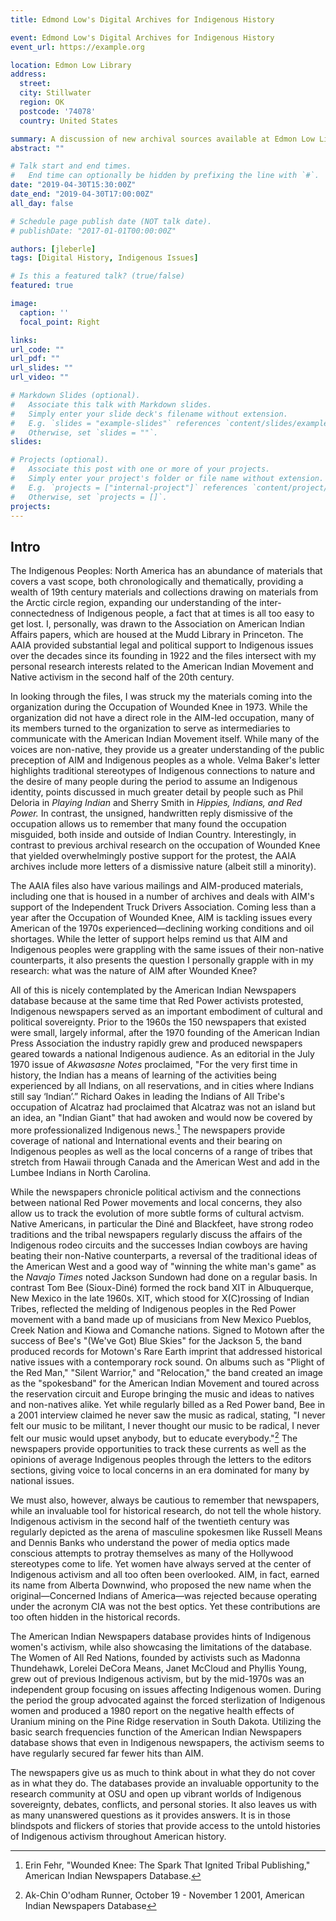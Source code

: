 ```yaml
---
title: Edmond Low's Digital Archives for Indigenous History

event: Edmond Low's Digital Archives for Indigenous History
event_url: https://example.org

location: Edmon Low Library
address:
  street: 
  city: Stillwater
  region: OK
  postcode: '74078'
  country: United States

summary: A discussion of new archival sources available at Edmon Low Library
abstract: ""

# Talk start and end times.
#   End time can optionally be hidden by prefixing the line with `#`.
date: "2019-04-30T15:30:00Z"
date_end: "2019-04-30T17:00:00Z"
all_day: false

# Schedule page publish date (NOT talk date).
# publishDate: "2017-01-01T00:00:00Z"

authors: [jleberle]
tags: [Digital History, Indigenous Issues]

# Is this a featured talk? (true/false)
featured: true

image:
  caption: ''
  focal_point: Right

links:
url_code: ""
url_pdf: ""
url_slides: ""
url_video: ""

# Markdown Slides (optional).
#   Associate this talk with Markdown slides.
#   Simply enter your slide deck's filename without extension.
#   E.g. `slides = "example-slides"` references `content/slides/example-slides.md`.
#   Otherwise, set `slides = ""`.
slides: 

# Projects (optional).
#   Associate this post with one or more of your projects.
#   Simply enter your project's folder or file name without extension.
#   E.g. `projects = ["internal-project"]` references `content/project/deep-learning/index.md`.
#   Otherwise, set `projects = []`.
projects:
---
```


## Intro

The Indigenous Peoples: North America has an abundance of materials that covers a vast scope, both chronologically and thematically, providing a wealth of 19th century materials and collections drawing on materials from the Arctic circle region, expanding our understanding of the inter-connectedness of Indigenous people, a fact that at times is all too easy to get lost. I, personally, was drawn to the Association on American Indian Affairs papers, which are housed at the Mudd Library in Princeton. The AAIA provided substantial legal and political support to Indigenous issues over the decades since its founding in 1922 and the files intersect with my personal research interests related to the American Indian Movement and Native activism in the second half of the 20th century.

In looking through the files, I was struck my the materials coming into the organization during the Occupation of Wounded Knee in 1973. While the organization did not have a direct role in the AIM-led occupation, many of its members turned to the organization to serve as intermediaries to communicate with the American Indian Movement itself. While many of the voices are non-native, they provide us a greater understanding of the public preception of AIM and Indigenous peoples as a whole. Velma Baker's letter highlights traditional stereotypes of Indigenous connections to nature and the desire of many people during the period to assume an Indigenous identity, points discussed in much greater detail by people such as Phil Deloria in *Playing Indian* and Sherry Smith in *Hippies, Indians, and Red Power.* In contrast, the unsigned, handwritten reply dismissive of the occupation allows us to remember that many found the occupation misguided, both inside and outside of Indian Country. Interestingly, in contrast to previous archival research on the occupation of Wounded Knee that yielded overwhelmingly postive support for the protest, the AAIA archives include more letters of a dismissive nature (albeit still a minority).  

The AAIA files also have various mailings and AIM-produced materials, including one that is housed in a number of archives and deals with AIM's support of the Independent Truck Drivers Association. Coming less than a year after the Occupation of Wounded Knee, AIM is tackling issues every American of the 1970s experienced—declining working conditions and oil shortages. While the letter of support helps remind us that AIM and Indigenous peoples were grappling with the same issues of their non-native counterparts, it also presents the question I personally grapple with in my research: what was the nature of AIM after Wounded Knee?

All of this is nicely contemplated by the American Indian Newspapers database because at the same time that Red Power activists protested, Indigenous newspapers served as an important embodiment of cultural and political sovereignty. Prior to the 1960s the 150 newspapers that existed were small, largely informal, after the 1970 founding of the American Indian Press Association the industry rapidly grew and produced newspapers geared towards a national Indigenous audience.  As an editorial in the July 1970 issue of *Akwasasne Notes* proclaimed, "For the very first time in history, the Indian has a means of learning of the activities being experienced by all Indians, on all reservations, and in cities where Indians still say ‘Indian’.” Richard Oakes in leading the Indians of All Tribe's occupation of Alcatraz had proclaimed that Alcatraz was not an island but an idea, an "Indian Giant" that had awoken and would now be covered by more professionalized Indigenous news.[^2] The newspapers provide coverage of national and International events and their bearing on Indigenous peoples as well as the local concerns of a range of tribes that stretch from Hawaii through Canada and the American West and add in the Lumbee Indians in North Carolina. 

[^2]: Erin Fehr, "Wounded Knee: The Spark That Ignited Tribal Publishing," American Indian Newspapers Database.

While the newspapers chronicle political activism and the connections between national Red Power movements and local concerns, they also allow us to track the evolution of more subtle forms of cultural actvism. Native Americans, in particular the Diné and Blackfeet, have strong rodeo traditions and the tribal newspapers regularly discuss the affairs of the Indigenous rodeo circuits and the successes Indian cowboys are having beating their non-Native counterparts, a reversal of the traditional ideas of the American West and a good way of "winning the white man's game" as the *Navajo Times* noted Jackson Sundown had done on a regular basis. In contrast Tom Bee (Sioux-Diné) formed the rock band XIT in Albuquerque, New Mexico in the late 1960s. XIT, which stood for X(C)rossing of Indian Tribes, reflected the melding of Indigenous peoples in the Red Power movement with a band made up of musicians from New Mexico Pueblos, Creek Nation and Kiowa and Comanche nations. Signed to Motown after the success of Bee's "(We've Got) Blue Skies" for the Jackson 5, the band produced records for Motown's Rare Earth imprint that addressed historical native issues with a contemporary rock sound. On albums such as "Plight of the Red Man," "Silent Warrior," and "Relocation," the band created an image as the "spokesband" for the American Indian Movement and toured across the reservation circuit and Europe bringing the music and ideas to natives and non-natives alike. Yet while regularly billed as a Red Power band, Bee in a 2001 interview claimed he never saw the music as radical, stating, "I never felt our music to be militant, I never thought our music to be radical, I never felt our music would upset anybody, but to educate everybody."[^1] The newspapers provide opportunities to track these currents as well as the opinions of average Indigenous peoples through the letters to the editors sections, giving voice to local concerns in an era dominated for many by national issues.

[^1]: Ak-Chin O'odham Runner, October 19 - November 1 2001, American Indian Newspapers Database

We must also, however, always be cautious to remember that newspapers, while an invaluable tool for historical research, do not tell the whole history. Indigenous activism in the second half of the twentieth century was regularly depicted as the arena of masculine spokesmen like Russell Means and Dennis Banks who understand the power of media optics made conscious attempts to protray themselves as many of the Hollywood stereotypes come to life. Yet women have always served at the center of Indigenous activism and all too often been overlooked. AIM, in fact, earned its name from Alberta Downwind, who proposed the new name when the original—Concerned Indians of America—was rejected because operating under the acronym CIA was not the best optics. Yet these contributions are too often hidden in the historical records. 

The American Indian Newspapers database provides hints of Indigenous women's activism, while also showcasing the limitations of the database. The Women of All Red Nations, founded by activists such as Madonna Thundehawk, Lorelei DeCora Means, Janet McCloud and Phyllis Young, grew out of previous Indigenous activism, but by the mid-1970s was an independent group focusing on issues affecting Indigenous women. During the period the group advocated against the forced sterlization of Indigenous women and produced a 1980 report on the negative health effects of Uranium mining on the Pine Ridge reservation in South Dakota. Utilizing the basic search frequencies function of the American Indian Newspapers database shows that even in Indigenous newspapers, the activism seems to have regularly secured far fewer hits than AIM. 

The newspapers give us as much to think about in what they do not cover as in what they do. The databases provide an invaluable opportunity to the research community at OSU and open up vibrant worlds of Indigenous sovereignty, debates, conflicts, and personal stories. It also leaves us with as many unanswered questions as it provides answers. It is in those blindspots and flickers of stories that provide access to the untold histories of Indigenous activism throughout American history.
